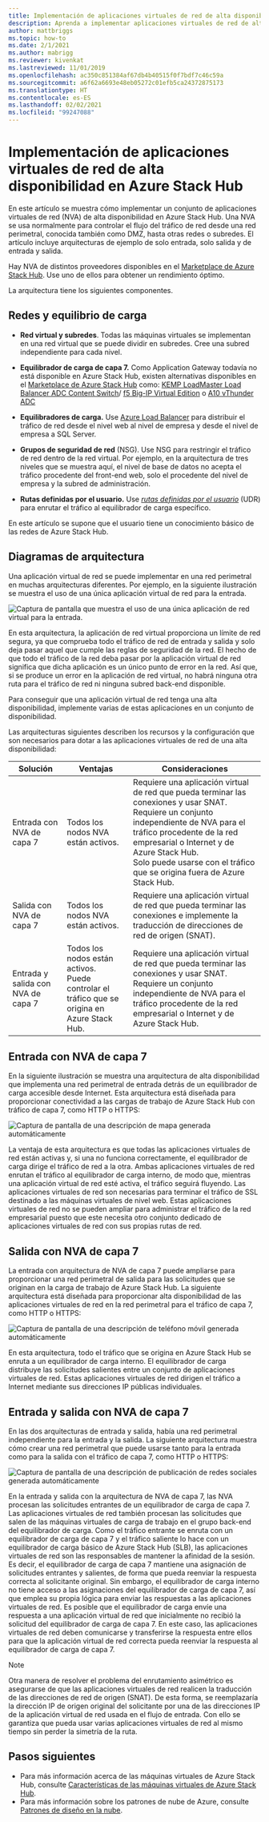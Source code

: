 ```yaml
---
title: Implementación de aplicaciones virtuales de red de alta disponibilidad en Azure Stack Hub
description: Aprenda a implementar aplicaciones virtuales de red de alta disponibilidad en Azure Stack Hub.
author: mattbriggs
ms.topic: how-to
ms.date: 2/1/2021
ms.author: mabrigg
ms.reviewer: kivenkat
ms.lastreviewed: 11/01/2019
ms.openlocfilehash: ac350c851384af67db4b40515f0f7bdf7c46c59a
ms.sourcegitcommit: a6f62a6693e48eb05272c01efb5ca24372875173
ms.translationtype: HT
ms.contentlocale: es-ES
ms.lasthandoff: 02/02/2021
ms.locfileid: "99247088"
---
```

# <a name="deploy-highly-available-network-virtual-appliances-on-azure-stack-hub"></a>Implementación de aplicaciones virtuales de red de alta disponibilidad en Azure Stack Hub

En este artículo se muestra cómo implementar un conjunto de aplicaciones virtuales de red (NVA) de alta disponibilidad en Azure Stack Hub. Una NVA se usa normalmente para controlar el flujo del tráfico de red desde una red perimetral, conocida también como DMZ, hasta otras redes o subredes. El artículo incluye arquitecturas de ejemplo de solo entrada, solo salida y de entrada y salida.

Hay NVA de distintos proveedores disponibles en el [Marketplace de Azure Stack Hub](../operator/azure-stack-marketplace-azure-items.md). Use uno de ellos para obtener un rendimiento óptimo.

La arquitectura tiene los siguientes componentes.

## <a name="networking-and-load-balancing"></a>Redes y equilibrio de carga

-   **Red virtual y subredes**. Todas las máquinas virtuales se implementan en una red virtual que se puede dividir en subredes. Cree una subred independiente para cada nivel.

-   **Equilibrador de carga de capa 7.** Como Application Gateway todavía no está disponible en Azure Stack Hub, existen alternativas disponibles en el [Marketplace de Azure Stack Hub](../operator/azure-stack-marketplace-azure-items.md) como: [KEMP LoadMaster Load Balancer ADC Content Switch](https://azuremarketplace.microsoft.com/marketplace/apps/kemptech.vlm-azure)/ [f5 Big-IP Virtual Edition](https://azuremarketplace.microsoft.com/marketplace/apps/f5-networks.f5-big-ip-best) o [A10 vThunder ADC](https://azuremarketplace.microsoft.com/marketplace/apps/a10networks.vthunder-414-gr1)

-   **Equilibradores de carga.** Use [Azure Load Balancer](/azure/load-balancer/load-balancer-overview) para distribuir el tráfico de red desde el nivel web al nivel de empresa y desde el nivel de empresa a SQL Server.

-   **Grupos de seguridad de red** (NSG). Use NSG para restringir el tráfico de red dentro de la red virtual. Por ejemplo, en la arquitectura de tres niveles que se muestra aquí, el nivel de base de datos no acepta el tráfico procedente del front-end web, solo el procedente del nivel de empresa y la subred de administración.

-   **Rutas definidas por el usuario.** Use [*rutas definidas por el usuario*](/azure/virtual-network/virtual-networks-udr-overview/) (UDR) para enrutar el tráfico al equilibrador de carga específico.

En este artículo se supone que el usuario tiene un conocimiento básico de las redes de Azure Stack Hub.

## <a name="architecture-diagrams"></a>Diagramas de arquitectura

Una aplicación virtual de red se puede implementar en una red perimetral en muchas arquitecturas diferentes. Por ejemplo, en la siguiente ilustración se muestra el uso de una única aplicación virtual de red para la entrada.

![Captura de pantalla que muestra el uso de una única aplicación de red virtual para la entrada.](./media/iaas-architecture-nva-architecture/iaas-architecture-nva-architecture-image1.svg)

En esta arquitectura, la aplicación de red virtual proporciona un límite de red segura, ya que comprueba todo el tráfico de red de entrada y salida y solo deja pasar aquel que cumple las reglas de seguridad de la red. El hecho de que todo el tráfico de la red deba pasar por la aplicación virtual de red significa que dicha aplicación es un único punto de error en la red. Así que, si se produce un error en la aplicación de red virtual, no habrá ninguna otra ruta para el tráfico de red ni ninguna subred back-end disponible.

Para conseguir que una aplicación virtual de red tenga una alta disponibilidad, implemente varias de estas aplicaciones en un conjunto de disponibilidad.

Las arquitecturas siguientes describen los recursos y la configuración que son necesarios para dotar a las aplicaciones virtuales de red de una alta disponibilidad:

| Solución | Ventajas | Consideraciones |
| --- | --- | --- |
| Entrada con NVA de capa 7 | Todos los nodos NVA están activos. | Requiere una aplicación virtual de red que pueda terminar las conexiones y usar SNAT.<br>Requiere un conjunto independiente de NVA para el tráfico procedente de la red empresarial o Internet y de Azure Stack Hub.<br>Solo puede usarse con el tráfico que se origina fuera de Azure Stack Hub.  |
| Salida con NVA de capa 7 | Todos los nodos NVA están activos. | Requiere una aplicación virtual de red que pueda terminar las conexiones e implemente la traducción de direcciones de red de origen (SNAT). |
| Entrada y salida con NVA de capa 7 | Todos los nodos están activos.<br>Puede controlar el tráfico que se origina en Azure Stack Hub. | Requiere una aplicación virtual de red que pueda terminar las conexiones y usar SNAT.<br>Requiere un conjunto independiente de NVA para el tráfico procedente de la red empresarial o Internet y de Azure Stack Hub. |

## <a name="ingress-with-layer-7-nvas"></a>Entrada con NVA de capa 7

En la siguiente ilustración se muestra una arquitectura de alta disponibilidad que implementa una red perimetral de entrada detrás de un equilibrador de carga accesible desde Internet. Esta arquitectura está diseñada para proporcionar conectividad a las cargas de trabajo de Azure Stack Hub con tráfico de capa 7, como HTTP o HTTPS:

![Captura de pantalla de una descripción de mapa generada automáticamente](./media/iaas-architecture-nva-architecture/iaas-architecture-nva-architecture-image2.svg)

La ventaja de esta arquitectura es que todas las aplicaciones virtuales de red están activas y, si una no funciona correctamente, el equilibrador de carga dirige el tráfico de red a la otra. Ambas aplicaciones virtuales de red enrutan el tráfico al equilibrador de carga interno, de modo que, mientras una aplicación virtual de red esté activa, el tráfico seguirá fluyendo. Las aplicaciones virtuales de red son necesarias para terminar el tráfico de SSL destinado a las máquinas virtuales de nivel web. Estas aplicaciones virtuales de red no se pueden ampliar para administrar el tráfico de la red empresarial puesto que este necesita otro conjunto dedicado de aplicaciones virtuales de red con sus propias rutas de red.

## <a name="egress-with-layer-7-nvas"></a>Salida con NVA de capa 7

La entrada con arquitectura de NVA de capa 7 puede ampliarse para proporcionar una red perimetral de salida para las solicitudes que se originan en la carga de trabajo de Azure Stack Hub. La siguiente arquitectura está diseñada para proporcionar alta disponibilidad de las aplicaciones virtuales de red en la red perimetral para el tráfico de capa 7, como HTTP o HTTPS:

![Captura de pantalla de una descripción de teléfono móvil generada automáticamente](./media/iaas-architecture-nva-architecture/iaas-architecture-nva-architecture-image4.svg)

En esta arquitectura, todo el tráfico que se origina en Azure Stack Hub se enruta a un equilibrador de carga interno. El equilibrador de carga distribuye las solicitudes salientes entre un conjunto de aplicaciones virtuales de red. Estas aplicaciones virtuales de red dirigen el tráfico a Internet mediante sus direcciones IP públicas individuales.

## <a name="ingress-egress-with-layer-7--nvas"></a>Entrada y salida con NVA de capa 7

En las dos arquitecturas de entrada y salida, había una red perimetral independiente para la entrada y la salida. La siguiente arquitectura muestra cómo crear una red perimetral que puede usarse tanto para la entrada como para la salida con el tráfico de capa 7, como HTTP o HTTPS:

![Captura de pantalla de una descripción de publicación de redes sociales generada automáticamente](./media/iaas-architecture-nva-architecture/iaas-architecture-nva-architecture-image4.svg)

En la entrada y salida con la arquitectura de NVA de capa 7, las NVA procesan las solicitudes entrantes de un equilibrador de carga de capa 7. Las aplicaciones virtuales de red también procesan las solicitudes que salen de las máquinas virtuales de carga de trabajo en el grupo back-end del equilibrador de carga. Como el tráfico entrante se enruta con un equilibrador de carga de capa 7 y el tráfico saliente lo hace con un equilibrador de carga básico de Azure Stack Hub (SLB), las aplicaciones virtuales de red son las responsables de mantener la afinidad de la sesión. Es decir, el equilibrador de carga de capa 7 mantiene una asignación de solicitudes entrantes y salientes, de forma que pueda reenviar la respuesta correcta al solicitante original. Sin embargo, el equilibrador de carga interno no tiene acceso a las asignaciones del equilibrador de carga de capa 7, así que emplea su propia lógica para enviar las respuestas a las aplicaciones virtuales de red. Es posible que el equilibrador de carga envíe una respuesta a una aplicación virtual de red que inicialmente no recibió la solicitud del equilibrador de carga de capa 7. En este caso, las aplicaciones virtuales de red deben comunicarse y transferirse la respuesta entre ellos para que la aplicación virtual de red correcta pueda reenviar la respuesta al equilibrador de carga de capa 7.

> [!NOTE]  
> Otra manera de resolver el problema del enrutamiento asimétrico es asegurarse de que las aplicaciones virtuales de red realicen la traducción de las direcciones de red de origen (SNAT). De esta forma, se reemplazaría la dirección IP de origen original del solicitante por una de las direcciones IP de la aplicación virtual de red usada en el flujo de entrada. Con ello se garantiza que pueda usar varias aplicaciones virtuales de red al mismo tiempo sin perder la simetría de la ruta.

## <a name="next-steps"></a>Pasos siguientes

- Para más información acerca de las máquinas virtuales de Azure Stack Hub, consulte [Características de las máquinas virtuales de Azure Stack Hub](azure-stack-vm-considerations.md).  
- Para más información sobre los patrones de nube de Azure, consulte [Patrones de diseño en la nube](/azure/architecture/patterns).
